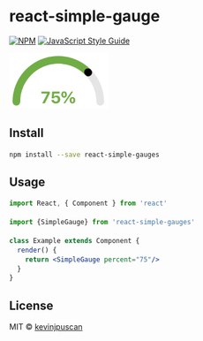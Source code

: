 # react-simple-gauge

[![NPM](https://img.shields.io/npm/v/react-simple-gauge.svg)](https://www.npmjs.com/package/react-simple-gauges) [![JavaScript Style Guide](https://img.shields.io/badge/code_style-standard-brightgreen.svg)](https://standardjs.com)

<img src="./.github/gauge.png" alt="demo" height="100">

## Install

```bash
npm install --save react-simple-gauges
```

## Usage

```jsx
import React, { Component } from 'react'

import {SimpleGauge} from 'react-simple-gauges'

class Example extends Component {
  render() {
    return <SimpleGauge percent="75"/>
  }
}
```

## License

MIT © [kevinjpuscan](https://github.com/kevinjpuscan)
